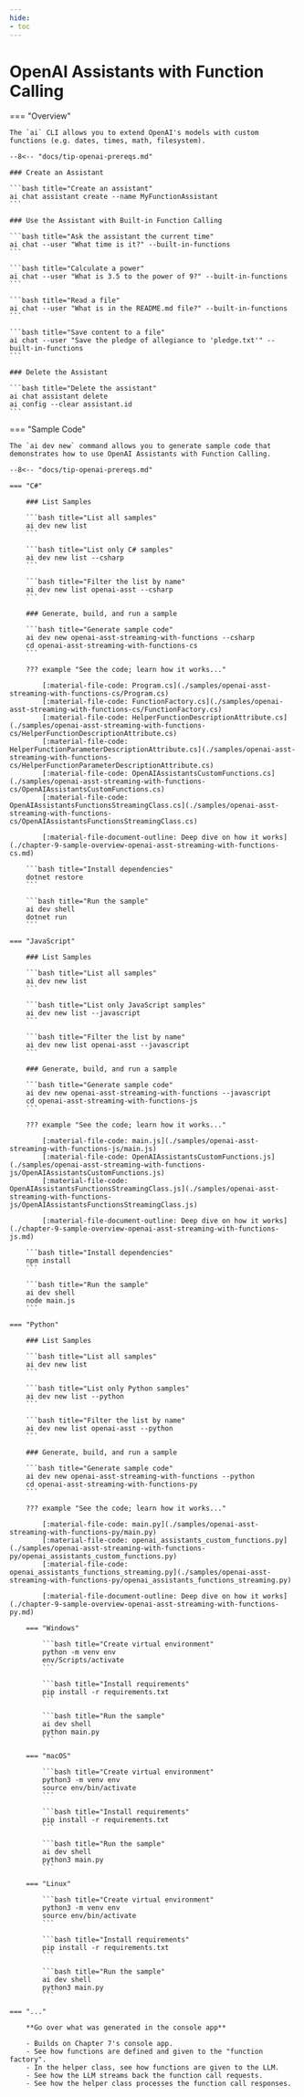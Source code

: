 ```yaml
---
hide:
- toc
---
```

# OpenAI Assistants with Function Calling

=== "Overview"

    The `ai` CLI allows you to extend OpenAI's models with custom functions (e.g. dates, times, math, filesystem).

    --8<-- "docs/tip-openai-prereqs.md"

    ### Create an Assistant

    ```bash title="Create an assistant"
    ai chat assistant create --name MyFunctionAssistant
    ```

    ### Use the Assistant with Built-in Function Calling

    ```bash title="Ask the assistant the current time"
    ai chat --user "What time is it?" --built-in-functions
    ```

    ```bash title="Calculate a power"
    ai chat --user "What is 3.5 to the power of 9?" --built-in-functions
    ```

    ```bash title="Read a file"
    ai chat --user "What is in the README.md file?" --built-in-functions
    ```

    ```bash title="Save content to a file"
    ai chat --user "Save the pledge of allegiance to 'pledge.txt'" --built-in-functions
    ```

    ### Delete the Assistant

    ```bash title="Delete the assistant"
    ai chat assistant delete
    ai config --clear assistant.id
    ```

=== "Sample Code"

    The `ai dev new` command allows you to generate sample code that demonstrates how to use OpenAI Assistants with Function Calling.

    --8<-- "docs/tip-openai-prereqs.md"

    === "C#"

        ### List Samples

        ```bash title="List all samples"
        ai dev new list
        ```

        ```bash title="List only C# samples"
        ai dev new list --csharp
        ```

        ```bash title="Filter the list by name"
        ai dev new list openai-asst --csharp
        ```

        ### Generate, build, and run a sample

        ```bash title="Generate sample code"
        ai dev new openai-asst-streaming-with-functions --csharp
        cd openai-asst-streaming-with-functions-cs
        ```

        ??? example "See the code; learn how it works..."

            [:material-file-code: Program.cs](./samples/openai-asst-streaming-with-functions-cs/Program.cs)  
            [:material-file-code: FunctionFactory.cs](./samples/openai-asst-streaming-with-functions-cs/FunctionFactory.cs)  
            [:material-file-code: HelperFunctionDescriptionAttribute.cs](./samples/openai-asst-streaming-with-functions-cs/HelperFunctionDescriptionAttribute.cs)  
            [:material-file-code: HelperFunctionParameterDescriptionAttribute.cs](./samples/openai-asst-streaming-with-functions-cs/HelperFunctionParameterDescriptionAttribute.cs)  
            [:material-file-code: OpenAIAssistantsCustomFunctions.cs](./samples/openai-asst-streaming-with-functions-cs/OpenAIAssistantsCustomFunctions.cs)  
            [:material-file-code: OpenAIAssistantsFunctionsStreamingClass.cs](./samples/openai-asst-streaming-with-functions-cs/OpenAIAssistantsFunctionsStreamingClass.cs)  

            [:material-file-document-outline: Deep dive on how it works](./chapter-9-sample-overview-openai-asst-streaming-with-functions-cs.md)  

        ```bash title="Install dependencies"
        dotnet restore
        ```

        ```bash title="Run the sample"
        ai dev shell
        dotnet run
        ```

    === "JavaScript"

        ### List Samples

        ```bash title="List all samples"
        ai dev new list
        ```

        ```bash title="List only JavaScript samples"
        ai dev new list --javascript
        ```

        ```bash title="Filter the list by name"
        ai dev new list openai-asst --javascript
        ```

        ### Generate, build, and run a sample

        ```bash title="Generate sample code"
        ai dev new openai-asst-streaming-with-functions --javascript
        cd openai-asst-streaming-with-functions-js
        ```

        ??? example "See the code; learn how it works..."

            [:material-file-code: main.js](./samples/openai-asst-streaming-with-functions-js/main.js)  
            [:material-file-code: OpenAIAssistantsCustomFunctions.js](./samples/openai-asst-streaming-with-functions-js/OpenAIAssistantsCustomFunctions.js)  
            [:material-file-code: OpenAIAssistantsFunctionsStreamingClass.js](./samples/openai-asst-streaming-with-functions-js/OpenAIAssistantsFunctionsStreamingClass.js)  

            [:material-file-document-outline: Deep dive on how it works](./chapter-9-sample-overview-openai-asst-streaming-with-functions-js.md)  

        ```bash title="Install dependencies"
        npm install
        ```

        ```bash title="Run the sample"
        ai dev shell
        node main.js
        ```

    === "Python"

        ### List Samples

        ```bash title="List all samples"
        ai dev new list
        ```

        ```bash title="List only Python samples"
        ai dev new list --python
        ```

        ```bash title="Filter the list by name"
        ai dev new list openai-asst --python
        ```

        ### Generate, build, and run a sample

        ```bash title="Generate sample code"
        ai dev new openai-asst-streaming-with-functions --python
        cd openai-asst-streaming-with-functions-py
        ```

        ??? example "See the code; learn how it works..."

            [:material-file-code: main.py](./samples/openai-asst-streaming-with-functions-py/main.py)  
            [:material-file-code: openai_assistants_custom_functions.py](./samples/openai-asst-streaming-with-functions-py/openai_assistants_custom_functions.py)  
            [:material-file-code: openai_assistants_functions_streaming.py](./samples/openai-asst-streaming-with-functions-py/openai_assistants_functions_streaming.py)  

            [:material-file-document-outline: Deep dive on how it works](./chapter-9-sample-overview-openai-asst-streaming-with-functions-py.md)  

        === "Windows"

            ```bash title="Create virtual environment"
            python -m venv env
            env/Scripts/activate
            ```

            ```bash title="Install requirements"
            pip install -r requirements.txt
            ```

            ```bash title="Run the sample"
            ai dev shell
            python main.py
            ```

        === "macOS"

            ```bash title="Create virtual environment"
            python3 -m venv env
            source env/bin/activate
            ```

            ```bash title="Install requirements"
            pip install -r requirements.txt
            ```

            ```bash title="Run the sample"
            ai dev shell
            python3 main.py
            ```

        === "Linux"

            ```bash title="Create virtual environment"
            python3 -m venv env
            source env/bin/activate
            ```

            ```bash title="Install requirements"
            pip install -r requirements.txt
            ```

            ```bash title="Run the sample"
            ai dev shell
            python3 main.py
            ```

    === "..."

        **Go over what was generated in the console app**
        
        - Builds on Chapter 7's console app.
        - See how functions are defined and given to the "function factory".
        - In the helper class, see how functions are given to the LLM.
        - See how the LLM streams back the function call requests.
        - See how the helper class processes the function call responses.